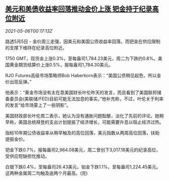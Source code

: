 <!--1620261062000-->
[美元和美债收益率回落推动金价上涨 钯金持于纪录高位附近](https://cn.reuters.com/article/precious-metals-0505-wedn-idCNKBS2CN00O)
------

<div><i>2021-05-06T00:17:13Z</i></div><p>路透5月5日 - 金价周三走强，因美元和美国公债收益率回落，而钯金在供应限制的支撑下维持在纪录高位附近。</p><p>1750 GMT，现货金上涨0.3%，至每盎司1,784.23美元，周二为下跌约0.8%。美国黄金期货结算价上涨0.5%，报每盎司1,784.30美元。</p><p>RJO Futures高级市场策略师Bob Haberkorn表示：“美国公债稍见起色，所以金价出现反弹。”</p><p>他表示：“黄金市场没有太在意美国财长叶伦昨天的发言，而且看到了美国联邦储备委员会(美联储/FED)目前可能无法加息的事实。”他补充称，不过，叶伦关于利率的发言“给市场蒙上了一些阴影”。</p><p>美国财政部长叶伦周二表示，她认为没有通胀问题酝酿，淡化了先前的评论。她稍早称，美国总统拜登的支出计划提振了经济增长，可能需要升息以阻止经济过热。</p><p>指标10年期公债收益率从稍早触及的高位回落，美元指数从两周高位回落，扶助提振金价。</p><p>钯金下跌0.7%，报每盎司2,964.08美元，周二曾创下3,017.18美元的纪录高位，受供应短缺担忧推动。</p><p>白银下跌0.4%，至每盎司26.43美元，铂金下跌1.1%，至每盎司1,224.45美元。这两种金属周二均触及逾两个月最高。(完)</p>
